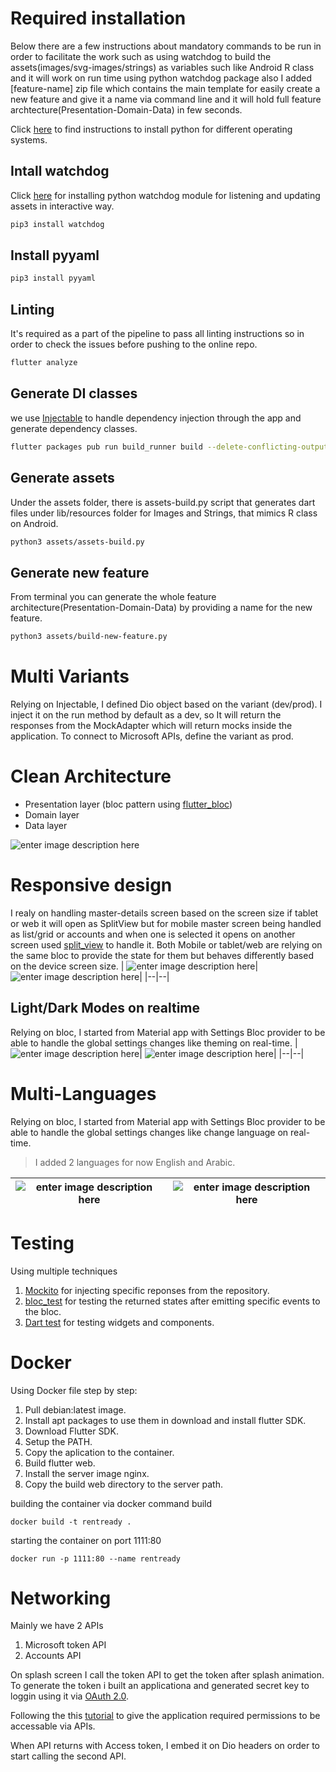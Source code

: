 


# Required installation
Below there are a few instructions about mandatory commands to be run in order to facilitate the work such as using watchdog to build the assets(images/svg-images/strings) as variables such like Android R class and it will work on run time using python watchdog package also I added [feature-name] zip file which contains the main template for easily create a new feature and give it a name via command line and it will hold full feature archtecture(Presentation-Domain-Data) in few seconds.

Click [here](https://realpython.com/installing-python/) to find instructions to install python for different operating systems.
## Intall watchdog
Click [here](https://pypi.org/project/watchdog/) for installing python watchdog module for listening and updating assets in interactive way.
 ```bash
 pip3 install watchdog
 ```
## Install pyyaml
 ```bash
 pip3 install pyyaml
 ```
## Linting
It's required as a part of the pipeline to pass all linting instructions so in order to check the issues before pushing to the online repo.
```bash
flutter analyze
```
## Generate DI classes
we use [Injectable](https://pub.dev/packages/injectable) to handle dependency injection through the app and generate dependency classes.

```bash
flutter packages pub run build_runner build --delete-conflicting-outputs
```
## Generate assets
Under the assets folder, there is assets-build.py script that generates dart files under lib/resources folder for Images and Strings, that mimics R class on Android.

```bash
python3 assets/assets-build.py
```
## Generate new feature
From terminal you can generate the whole feature architecture(Presentation-Domain-Data) by providing a name for the new feature.

```bash
python3 assets/build-new-feature.py
```
# Multi Variants
Relying on Injectable, I defined Dio object based on the variant (dev/prod).
I inject it on the run method by default as a dev, so It will return the responses from the MockAdapter which will return mocks inside the application.
To connect to Microsoft APIs, define the variant as prod.
# Clean Architecture 

 - Presentation layer (bloc pattern using [flutter_bloc](https://pub.dev/packages/flutter_bloc))
 - Domain layer
 - Data layer
 
 ![enter image description here](https://github.com/melsheikh92/rent_ready_app/blob/master/ReadMeAssets/feature.png?raw=true)
 # Responsive design
I realy on handling master-details screen based on the screen size if tablet or web it will open as SplitView but for mobile master screen being handled as list/grid or accounts and when one is selected it opens on another screen used [split_view](https://pub.dev/packages/split_view) to handle it.
Both Mobile or tablet/web are relying on the same bloc to provide the state for them but behaves differently based on the device screen size.
|  ![enter image description here](https://github.com/melsheikh92/rent_ready_app/blob/master/ReadMeAssets/mobile.png?raw=true)|  ![enter image description here](https://github.com/melsheikh92/rent_ready_app/blob/master/ReadMeAssets/web_tablet.png?raw=true)|
|--|--|

## Light/Dark Modes on realtime
Relying on bloc, I started from Material app with Settings Bloc provider to be able to handle the global settings changes like theming on real-time.
|  ![enter image description here](https://github.com/melsheikh92/rent_ready_app/blob/master/ReadMeAssets/mobile_light.png?raw=true)|  ![enter image description here](https://github.com/melsheikh92/rent_ready_app/blob/master/ReadMeAssets/mobile_dark.png?raw=true)|
|--|--|

# Multi-Languages
Relying on bloc, I started from Material app with Settings Bloc provider to be able to handle the global settings changes like change language on real-time.

> I added 2 languages for now English and Arabic.

|  ![enter image description here](https://github.com/melsheikh92/rent_ready_app/blob/master/ReadMeAssets/mobile_light.png?raw=true)|  ![enter image description here](https://github.com/melsheikh92/rent_ready_app/blob/master/ReadMeAssets/mobile_ar.png?raw=true)|
|--|--|

# Testing

Using multiple techniques
 1. [Mockito](https://pub.dev/packages/mockito) for injecting specific reponses from the repository.
 2. [bloc_test](https://pub.dev/packages/bloc_test) for testing the returned states after emitting specific events to the bloc.
 3. [Dart test](https://pub.dev/packages/test) for testing widgets and components.
 
 # Docker 
Using Docker file step by step:
 1. Pull debian:latest image.
 2. Install apt packages to use them in download and install flutter SDK.
 3. Download Flutter SDK.
 4. Setup the PATH.
 5. Copy the aplication to the container.
 6. Build flutter web.
 7. Install the server image nginx.
 8. Copy the build web directory to the server path.
 
 
building the container via docker command build

    docker build -t rentready .
starting the container on port 1111:80

    docker run -p 1111:80 --name rentready
# Networking
Mainly we have 2 APIs 

 1. Microsoft token API
 2. Accounts API
 
 On splash screen I call the token API to get the token after splash animation.
To generate the token i built an applicationa and generated secret key to loggin using it via [OAuth 2.0](https://docs.microsoft.com/en-us/azure/active-directory/develop/v2-oauth2-auth-code-flow).

Following the this [tutorial](https://docs.microsoft.com/en-us/learn/modules/common-data-service-web-api/2-authenticate) to give the application required permissions to be accessable via APIs.

When API returns with Access token, I embed it on Dio headers on order to start calling the second API.

